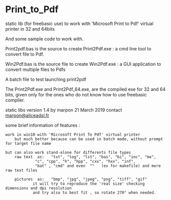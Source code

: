 # Print_to_Pdf
static lib (for freebasic use) to work with 'Microsoft Print to Pdf' virtual printer in 32 and 64bits

And some sample code to work with.

Print2pdf.bas is the source to create  Print2Pdf.exe :   a cmd line tool to convert file to Pdf.

Win2Pdf.bas is the source file to create Win2Pdf.exe :   a GUI application to convert multiple files to Pdfs

A batch file to test launching print2pdf

The Print2Pdf.exe and Print2Pdf_64.exe, are the compiled exe for 32 and 64 bits,
given only for the ones who do not know how to use freebasic compiler.


static libs version 1.4 by marpon  21 March 2019
				contact marpon@aliceadsl.fr
 
some brief information of features :


	work in win10 with 'Microsoft Print To Pdf' virtual printer
		but much better because can be used in batch mode, without prompt for target file name 
	
	but can also work stand-alone for differents file types
		raw text  as:   "txt", "log", "lst", "bas", "bi", "inc", "me", 
				 "c", "cpp", "h", "hpp", "cxx", "hxx", "inf",
				 "bat" , "cmd" and even  ""   (ex for makefile) and more raw text files
		
		pictures  as:	"bmp", "jpg", "jpeg", "png", "tiff", "gif"
				it will try to reproduce the 'real size' checking dimensions and dpi resolution
				and try also to best fit , so rotate 270° when needed.


